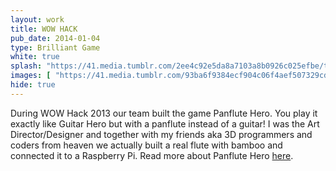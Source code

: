 ```yaml
---
layout: work
title: WOW HACK 
pub_date: 2014-01-04
type: Brilliant Game
white: true
splash: "https://41.media.tumblr.com/2ee4c92e5da8a7103a8b0926c025efbe/tumblr_noodpuUxpi1snf70wo1_1280.png"
images: [ "https://41.media.tumblr.com/93ba6f9384ecf904c06f4aef507329cd/tumblr_noo8989S5Y1snf70wo1_400.png", "https://41.media.tumblr.com/eebbf9daa129768bb3fbca8731c79268/tumblr_noo8989S5Y1snf70wo2_400.png" ]
hide: true
---
```

During WOW Hack 2013 our team built the game Panflute Hero. You play it exactly like Guitar Hero but with a panflute instead of a guitar! I was the Art Director/Designer and together with my friends aka 3D programmers and coders from heaven we actually built a real flute with bamboo and connected it to a Raspberry Pi. Read more about Panflute Hero [here](http://www.raspberrypi.org/archives/5924).





